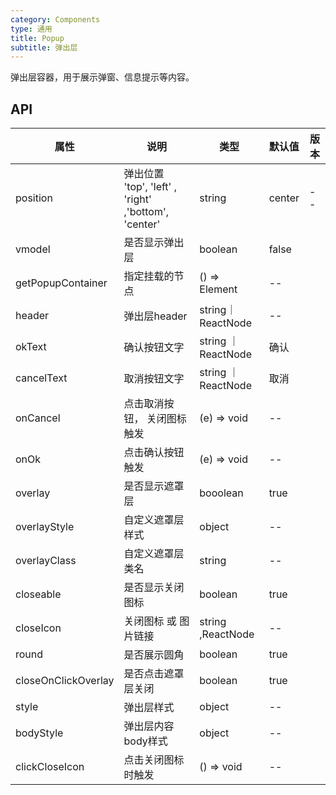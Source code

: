 ```yaml
---
category: Components
type: 通用
title: Popup
subtitle: 弹出层
---
```


弹出层容器，用于展示弹窗、信息提示等内容。

## API

| 属性 | 说明 | 类型 | 默认值 | 版本 |
| --- | --- | --- | --- | --- |
|position	| 弹出位置	'top', 'left' , 'right' ,'bottom', 'center'	|string| center |--|
|vmodel	|是否显示弹出层| boolean	| false|
|getPopupContainer |	指定挂载的节点|	() => Element|--|	
|header	|弹出层header|	string｜ReactNode	|--|
|okText|	确认按钮文字|	string ｜ReactNode|	确认|
|cancelText	|取消按钮文字	|string ｜ReactNode	|取消|
|onCancel|	点击取消按钮， 关闭图标触发	|(e) => void|	--|
|onOk	|点击确认按钮 触发	|(e) => void	|--|
|overlay	|是否显示遮罩层	|booolean	|true|
|overlayStyle|	自定义遮罩层样式|	object|	--|
|overlayClass	|自定义遮罩层类名|	string|	--|
|closeable|	是否显示关闭图标|	boolean	|true|
|closeIcon|	关闭图标 或 图片链接	|string	,ReactNode|	--|
|round |	是否展示圆角 |	boolean	| true |
| closeOnClickOverlay |	是否点击遮罩层关闭 |	boolean	|true|
|style|	弹出层样式|	object|	--|
|bodyStyle|	弹出层内容body样式|	object|	--|
|clickCloseIcon |	点击关闭图标时触发	|() => void |	--|